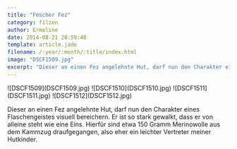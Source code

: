 ```yaml
---
title: "Fescher Fez"
category: filzen
author: Ermeline
date: 2014-08-21 20:59:48
template: article.jade
filename: /:year/:month/:title/index.html
image: "DSCF1509.jpg"
excerpt: "Dieser an einen Fez angelehnte Hut, darf nun den Charakter eines Flaschengeistes visuell bereichern."
---
```


<div class="slideshow_portrait">
![DSCF1509](DSCF1509.jpg)
![DSCF1510](DSCF1510.jpg)
![DSCF1511](DSCF1511.jpg)
![DSCF1512](DSCF1512.jpg)
</div>

Dieser an einen Fez angelehnte Hut, darf nun den Charakter eines Flaschengeistes visuell bereichern. Er ist so stark gewalkt, dass er von alleine steht wie eine Eins. Hierfür sind etwa 150 Gramm Merinowolle aus dem Kammzug draufgegangen, also eher ein leichter Vertreter meiner Hutkinder.

